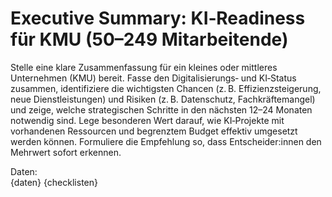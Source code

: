 # Executive Summary: KI‑Readiness für KMU (50–249 Mitarbeitende)

Stelle eine klare Zusammenfassung für ein kleines oder mittleres Unternehmen (KMU) bereit. Fasse den Digitalisierungs‑ und KI‑Status zusammen, identifiziere die wichtigsten Chancen (z. B. Effizienzsteigerung, neue Dienstleistungen) und Risiken (z. B. Datenschutz, Fachkräftemangel) und zeige, welche strategischen Schritte in den nächsten 12–24 Monaten notwendig sind. Lege besonderen Wert darauf, wie KI‑Projekte mit vorhandenen Ressourcen und begrenztem Budget effektiv umgesetzt werden können. Formuliere die Empfehlung so, dass Entscheider:innen den Mehrwert sofort erkennen.

Daten:  
{daten}
{checklisten}